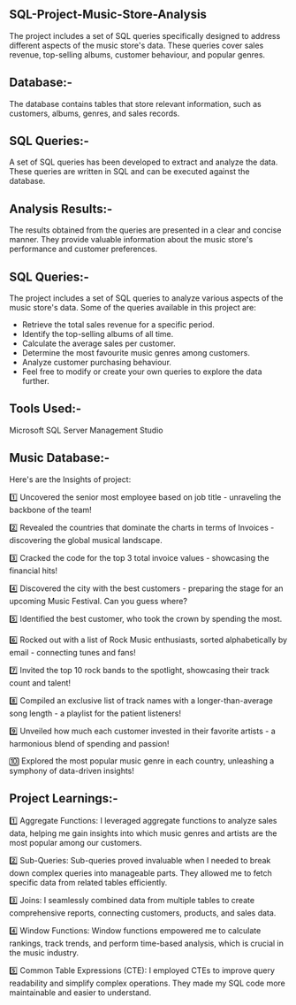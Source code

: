 ## SQL-Project-Music-Store-Analysis
The project includes a set of SQL queries specifically designed to address different aspects of the music store's data. These queries cover sales revenue, top-selling albums, customer behaviour, and popular genres.

## Database:-
The database contains tables that store relevant information, such as customers, albums, genres, and sales records.

## SQL Queries:-
A set of SQL queries has been developed to extract and analyze the data. These queries are written in SQL and can be executed against the database.

## Analysis Results:- 
The results obtained from the queries are presented in a clear and concise manner. They provide valuable information about the music store's performance and customer preferences.

## SQL Queries:-
The project includes a set of SQL queries to analyze various aspects of the music store's data. Some of the queries available in this project are:

* Retrieve the total sales revenue for a specific period.
* Identify the top-selling albums of all time.
* Calculate the average sales per customer.
* Determine the most favourite music genres among customers.
* Analyze customer purchasing behaviour.
* Feel free to modify or create your own queries to explore the data further.

## Tools Used:-
Microsoft SQL Server Management Studio

## Music Database:- 
Here's are the Insights of project:

1️⃣ Uncovered the senior most employee based on job title - unraveling the backbone of the team!

2️⃣ Revealed the countries that dominate the charts in terms of Invoices - discovering the global musical landscape.

3️⃣ Cracked the code for the top 3 total invoice values - showcasing the financial hits!

4️⃣ Discovered the city with the best customers - preparing the stage for an upcoming Music Festival. Can you guess where?

5️⃣ Identified the best customer, who took the crown by spending the most.

6️⃣ Rocked out with a list of Rock Music enthusiasts, sorted alphabetically by email - connecting tunes and fans!

7️⃣ Invited the top 10 rock bands to the spotlight, showcasing their track count and talent!

8️⃣ Compiled an exclusive list of track names with a longer-than-average song length - a playlist for the patient listeners!

9️⃣ Unveiled how much each customer invested in their favorite artists - a harmonious blend of spending and passion!

🔟 Explored the most popular music genre in each country, unleashing a symphony of data-driven insights!


## Project Learnings:-

1️⃣ Aggregate Functions: I leveraged aggregate functions to analyze sales data, helping me gain insights into which music genres and artists are the most popular among our customers.

2️⃣ Sub-Queries: Sub-queries proved invaluable when I needed to break down complex queries into manageable parts. They allowed me to fetch specific data from related tables efficiently.

3️⃣ Joins: I seamlessly combined data from multiple tables to create comprehensive reports, connecting customers, products, and sales data.

4️⃣ Window Functions: Window functions empowered me to calculate rankings, track trends, and perform time-based analysis, which is crucial in the music industry.

5️⃣ Common Table Expressions (CTE): I employed CTEs to improve query readability and simplify complex operations. They made my SQL code more maintainable and easier to understand.

